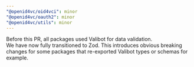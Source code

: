 ```yaml
---
"@openid4vc/oid4vci": minor
"@openid4vc/oauth2": minor
"@openid4vc/utils": minor
---
```


Before this PR, all packages used Valibot for data validation.  
We have now fully transitioned to Zod. This introduces obvious breaking changes for some packages that re-exported Valibot types or schemas for example.
